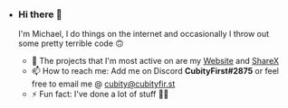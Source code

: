- ### Hi there 👋

  I'm Michael, I do things on the internet and occasionally I throw out some pretty terrible code 🙃

  - 🔭 The projects that I'm most active on are my [Website](https://github.com/CubityFirst/cubityfir.st) and [ShareX](https://getsharex.com/)
  - 📫 How to reach me: Add me on Discord **CubityFirst#2875** or feel free to email me @ cubity@cubityfir.st
  - ⚡ Fun fact: I've done a lot of stuff 🤷‍♀️

  

